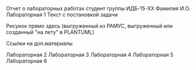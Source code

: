 Отчет о лабораторных работах
студент группы ИДБ-15-ХХ Фамилия И.О.
Лабораторная 1
Текст с постановкой задачи

Рисунок прямо здесь (выгруженный из РАМУС, выгруженный или созданный "на лету" в PLANTUML)

Ссылки на доп.материалы

Лабораторная 2
Лабораторная 3
Лабораторная 4
Лабораторная 5
Лабораторная 6
